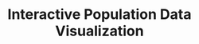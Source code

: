 ---
title: "Interactive Population Data Visualization"
tags:
  - "Visualization"
authors:
  - name: "Stephanie Wang"
  - name: "Zhenghao Gong"
  - name: "Bingyan Liu"
    # url: "https://zhiting.ucsd.edu/" 
path: "project/population"
excerpt: "Using D3 and JavaScript to read and visualize population data, adding interactive elements on the client side for data visualization."
selected: true
# cover: "./preview.png"
links:
  - name: "GitHub (in progress)"
    # url: "https://ssyuw.github.io/Power_Outage_Analyze"
priority: 2
---
